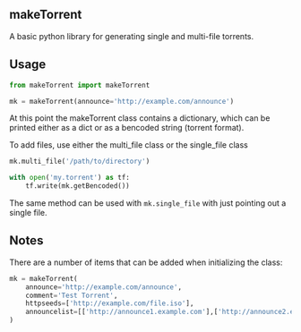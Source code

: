 makeTorrent
-----------


A basic python library for generating single and multi-file torrents.


Usage
-----

```python
from makeTorrent import makeTorrent

mk = makeTorrent(announce='http://example.com/announce')
```

At this point the makeTorrent class contains a dictionary, which can be printed either as a dict or as a bencoded string (torrent format).

To add files, use either the multi_file class or the single_file class

```python
mk.multi_file('/path/to/directory')

with open('my.torrent') as tf:
    tf.write(mk.getBencoded())
```

The same method can be used with `mk.single_file` with just pointing out a single file.

Notes
-----

There are a number of items that can be added when initializing the class:

```python
mk = makeTorrent(
    announce='http://example.com/announce',
    comment='Test Torrent',
    httpseeds=['http://example.com/file.iso'],
    announcelist=[['http://announce1.example.com'],['http://announce2.example.com']]
)
```




